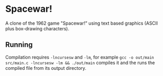 # Spacewar!
 A clone of the 1962 game "Spacewar!" using text based graphics (ASCII plus box-drawing characters).

## Running
 Compilation requires `-lncursesw` and `-lm`, for example `gcc -o out/main src/main.c -lncursesw -lm && ./out/main` compiles it and the runs the compiled file from its output directory.

